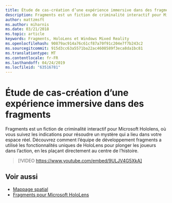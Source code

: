 ```yaml
---
title: Étude de cas-création d’une expérience immersive dans des fragments
description: Fragments est un fiction de criminalité interactif pour Microsoft Hololens, où vous suivez les indications pour résoudre un mystère qui a lieu dans votre espace réel.
author: mattzmsft
ms.author: miharnis
ms.date: 03/21/2018
ms.topic: article
keywords: Fragments, HoloLens et Windows Mixed Reality
ms.openlocfilehash: 90879ac914a76c61cf87a70f91c204e7f7b243c2
ms.sourcegitcommit: 915d3cc63a5571ba22ac4608589f3eca8da1bc81
ms.translationtype: MT
ms.contentlocale: fr-FR
ms.lasthandoff: 04/24/2019
ms.locfileid: "63516781"
---
```

# <a name="case-study---creating-an-immersive-experience-in-fragments"></a>Étude de cas-création d’une expérience immersive dans des fragments

Fragments est un fiction de criminalité interactif pour Microsoft Hololens, où vous suivez les indications pour résoudre un mystère qui a lieu dans votre espace réel. Découvrez comment l’équipe de développement fragments a utilisé les fonctionnalités uniques de HoloLens pour plonger les joueurs dans l’action, en les plaçant directement au centre de l’histoire.



>[!VIDEO https://www.youtube.com/embed/9ULJV4G5XkA]

## <a name="see-also"></a>Voir aussi
* [Mappage spatial](spatial-mapping.md)
* [Fragments pour Microsoft HoloLens](https://www.microsoft.com/p/fragments/9nblggh5ggm8)
